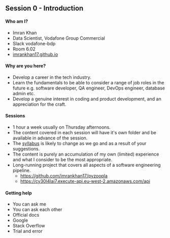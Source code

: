 ## Session 0 - Introduction

#### Who am I?

* Imran Khan
* Data Scientist, Vodafone Group Commercial
* Slack vodafone-bdp
* Room 6.02
* [imrankhan17.github.io](https://imrankhan17.github.io/)


#### Why are you here?

* Develop a career in the tech industry.
* Learn the fundamentals to be able to consider a range of job roles in the future e.g. software developer, QA engineer, DevOps engineer, database admin etc.
* Develop a genuine interest in coding and product development, and an appreciation for the craft.

#### Sessions

* 1 hour a week usually on Thursday afternoons.
* The content covered in each session will have it's own folder and be available in advance of the session.
* The [syllabus](README.md#things-we-will-cover) is likely to change as we go and as a result of your suggestions.
* The content is purely an accumulation of my own (limited) experience and what I consider to be the most appropriate.
* Long-running project that covers all aspects of a software engineering pipeline.
  * https://github.com/imrankhan17/pyzoopla
  * https://cy30l4lai7.execute-api.eu-west-2.amazonaws.com/api

#### Getting help

* You can ask me
* You can ask each other
* Official docs
* Google
* Stack Overflow
* Trial and error
